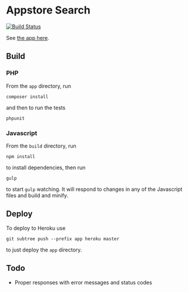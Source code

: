 # Appstore Search


[![Build Status](https://travis-ci.org/heldtogether/appstore-search.svg)](https://travis-ci.org/heldtogether/appstore-search)

See [the app here](https://appstore-search.herokuapp.com/).


## Build

### PHP

From the `app` directory, run

    composer install

and then to run the tests

    phpunit


### Javascript

From the `build` directory, run

    npm install

to install dependencies, then run

    gulp

to start `gulp` watching. It will respond to changes in any
of the Javascript files and build and minify.


## Deploy

To deploy to Heroku use

    git subtree push --prefix app heroku master

to just deploy the `app` directory.


## Todo

- Proper responses with error messages and status codes
